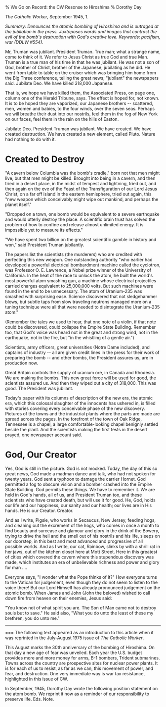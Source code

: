 % We Go on Record: the CW Resonse to Hiroshima
% Dorothy Day

*The Catholic Worker*, September 1945, 1.

*Summary: Denounces the atomic bombing of Hiroshima and is outraged at
the jubilation in the press. Juxtaposes words and images that contrast
the evil of the bomb's destruction with God's creative love. Keywords:
pacifism, war (DDLW \#554).*

Mr, Truman was jubilant. President Truman. True man; what a strange
name, come to think of it. We refer to Jesus Christ as true God and true
Man. Truman is a true man of his time in that he was jubilant. He was
not a son of God, brother of Christ, brother of the Japanese, jubilating
as he did. He went from table to table on the cruiser which was bringing
him home from the Big Three conference, telling the great news;
"jubilant" the newspapers said. Jubilate Deo. We have killed 318,000
Japanese.

That is, we hope we have killed them, the Associated Press, on page one,
column one of the Herald Tribune, says. The effect is hoped for, not
known. It is to be hoped they are vaporized, our Japanese brothers --
scattered, men, women and babies, to the four winds, over the seven
seas. Perhaps we will breathe their dust into our nostrils, feel them in
the fog of New York on our faces, feel them in the rain on the hills of
Easton.

Jubilate Deo. President Truman was jubilant. We have created. We have
created destruction. We have created a new element, called Pluto. Nature
had nothing to do with it.

Created to Destroy
===

"A cavern below Columbia was the bomb's cradle," born not that men might
live, but that men might be killed. Brought into being in a cavern, and
then tried in a desert place, in the midst of tempest and lightning,
tried out, and then again on the eve of the Feast of the Transfiguration
of our Lord Jesus Christ, on a far off island in the eastern hemisphere,
tried out again, this "new weapon which conceivably might wipe out
mankind, and perhaps the planet itself."

"Dropped on a town, one bomb would be equivalent to a severe earthquake
and would utterly destroy the place. A scientific brain trust has solved
the problem of how to confine and release almost unlimited energy. It is
impossible yet to measure its effects."

"We have spent two billion on the greatest scientific gamble in history
and won," said President Truman jubilantly.

The papers list the scientists (the murderers) who are credited with
perfecting this new weapon. One outstanding authority "who earlier had
developed a powerful electrical bombardment machine called the
cyclotron, was Professor O. E. Lawrence, a Nobel prize winner of the
University of California. In the heat of the race to unlock the atom, he
built the world's most powerful atom smashing gun, a machine whose
electrical projectiles carried charges equivalent to 25,000,000 volts.
But such machines were found in the end to be unnecessary. The atom of
Uranium-235 was smashed with surprising ease. Science discovered that
not sledgehammer blows, but subtle taps from slow traveling neutrons
managed more on a tuning technique were all that were needed to
disintegrate the Uranium-235 atom."

(Remember the tales we used to hear, that one note of a violin, if that
note could be discovered, could collapse the Empire State Building.
Remember too, that God's voice was heard not in the great and strong
wind, not in the earthquake, not in the fire, but "in the whistling of a
gentle air.")

Scientists, army officers, great universities (Notre Dame included), and
captains of industry -- all are given credit lines in the press for
their work of preparing the bomb -- and other bombs, the President
assures us, are in production now.

Great Britain controls the supply of uranium ore, in Canada and
Rhodesia. We are making the bombs. This new great force will be used for
good, the scientists assured us. And then they wiped out a city of
318,000. This was good. The President was jubilant.

Today's paper with its columns of description of the new era, the atomic
era, which this colossal slaughter of the innocents has ushered in, is
filled with stories covering every conceivable phase of the new
discovery. Pictures of the towns and the industrial plants where the
parts are made are spread across the pages. In the forefront of the town
of Oak Ridge, Tennessee is a chapel, a large comfortable-looking chapel
benignly settled beside the plant. And the scientists making the first
tests in the desert prayed, one newspaper account said.

God, Our Creator
===

Yes, God is still in the picture. God is not mocked. Today, the day of
this so great news, God made a madman dance and talk, who had not spoken
for twenty years. God sent a typhoon to damage the carrier Hornet. God
permitted a fog to obscure vision and a bomber crashed into the Empire
State Building. God permits these things. We have to remember it. We are
held in God's hands, all of us, and President Truman too, and these
scientists who have created death, but will use it for good. He, God,
holds our life and our happiness, our sanity and our health; our lives
are in His hands. He is our Creator. Creator.

And as I write, Pigsie, who works in Secaucus, New Jersey, feeding hogs,
and cleaning out the excrement of the hogs, who comes in once a month to
find beauty and surcease and glamour and glory in the drink of the
Bowery, trying to drive the hell and the smell out of his nostrils and
his life, sleeps on our doorstep, in this best and most advanced and
progressive of all possible worlds. And as I write, our cat, Rainbow,
slinks by with a shrill rat in her jaws, out of the kitchen closet here
at Mott Street. Here in this greatest of cities which covered the cavern
where this stupendous discovery was made, which institutes an era of
unbelievable richness and power and glory for man ….

Everyone says, "I wonder what the Pope thinks of it?" How everyone turns
to the Vatican for judgement, even though they do not seem to listen to
the voice there! But our Lord Himself has already pronounced judgement
on the atomic bomb. When James and John (John the beloved) wished to
call down fire from heaven on their enemies, Jesus said:

"You know not of what spirit you are. The Son of Man came not to destroy
souls but to save." He said also, "What you do unto the least of these
my brethren, you do unto me."

****
===
The following text appeared as an introduction to this article when it
was reprinted in the July-August 1975 issue of *The Catholic Worker*.

This August marks the 30th anniversary of the bombing of Hiroshima.
On that day a new age of fear was unveiled. Each year the U.S. budget
provides more and more money for arms, B-1 bombers, Trident submarines.
Towns across the country are prospective sites for nuclear power plants.
It is for each of us to resist, as far as we can, this movement of
power, and fear, and destruction. One very immediate way is war tax
resistance, highlighted in this issue of CW.

In September, 1945, Dorothy Day wrote the following position statement
on the atom bomb. We reprint it now as a reminder of our responsibility
to preserve life. Eds. Note.
